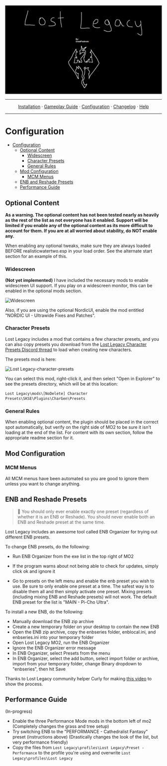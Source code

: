 <a href="#"><img src="images/banner.webp" target="_blank"></a>

---

<p align="center">
  <a href="README.md">Installation</a> ·
  <a href="GAMEPLAY.md">Gameplay Guide</a> ·
  <a href="CONFIGURATION.md">Configuration</a> ·
  <a href="CHANGELOG.md">Changelog</a> ·
  <a href="HELP.md">Help</a>
</p>

---


# Configuration

- [Configuration](#configuration)
  - [Optional Content](#optional-content)
    - [Widescreen](#widescreen)
    - [Character Presets](#character-presets)
    - [General Rules](#general-rules)
  - [Mod Configuration](#mod-configuration)
    - [MCM Menus](#mcm-menus)
  - [ENB and Reshade Presets](#enb-and-reshade-presets)
  - [Performance Guide](#performance-guide)

## Optional Content
**As a warning. The optional content has not been tested nearly as heavily as the rest of the list as not everyone has it enabled. Support will be limited if you enable any of the optional content as its more difficult to account for them. If you are at all worried about stability, do NOT enable any.**

When enabling any optional tweaks, make sure they are always loaded BEFORE realisticwatertwo.esp in your load order. See the alternate start section for an example of this.

### Widescreen

**(Not yet implemented)** I have included the necessary mods to enable widescreen UI support. If you play on a widescreen monitor, this can be enabled in the optional mods section.

![Widescreen](https://raw.githubusercontent.com/Lost-Outpost/lost-legacy/main/images/widescreen.png)

Also, if you are using the optional NordicUI, enable the mod entitled "NORDIC UI - Ultrawide Fixes and Patches".

### Character Presets

Lost Legacy includes a mod that contains a few character presets, and you can also copy presets you download from the [Lost Legacy Character Presets Discord thread](https://discord.com/channels/773659452392865792/952965520083275796) to load when creating new characters. 

The presets mod is here:

![Lost Legacy-character-presets](https://user-images.githubusercontent.com/508163/159598073-ee99e599-2f5a-4ce3-93d3-169233858689.png)

You can select this mod, right-click it, and then select "Open in Explorer" to see the presets directory, which will be at this location:

```
Lost Legacy\mods\[NoDelete] Character Presets\SKSE\Plugins\CharGen\Presets
```

### General Rules
When enabling optional content, the plugin should be placed in the correct spot automatically, but verify on the right side of MO2 to be sure it isn't loading at the end of the list. For content with its own section, follow the appropriate readme section for it.

## Mod Configuration

### MCM Menus

All MCM menus have been automated so you are good to ignore them unless you want to change anything.

## ENB and Reshade Presets

> :ledger: You should only ever enable exactly one preset (regardless of whether it is an ENB or Reshade). You should never enable both an ENB and Reshade preset at the same time.

Lost Legacy includes an awesome tool called ENB Organizer for trying out different ENB presets.

To change ENB presets, do the following:

- Run ENB Organizer from the exe list in the top right of MO2
- If the program warns about not being able to check for updates, simply click ok and ignore it


- Go to presets on the left menu and enable the enb preset you wish to use. Be sure to only enable one preset at a time. The safest way is to disable them all and then simply activate one preset. Mixing presets (including mixing ENB and Reshade presets) will not work. The default ENB preset for the list is "MAIN - Pi-Cho Ultra".


To install a new ENB, do the following:

- Manually download the ENB zip archive
- Create a new temporary folder on your desktop to contain the new ENB
- Open the ENB zip archive, copy the enbseries folder, enblocal.ini, and enbseries.ini into your temporary folder
- Open Lost Legacy MO2, run the ENB Organizer
- Ignore the ENB Organizer error message
- In ENB Organizer, select Presets from the menu
- In ENB Organizer, select the add button, select import folder or archive, import from your temporary folder, change Binary dropdown to "enbseries", then hit Save

Thanks to Lost Legacy community helper Curly for making [this video](https://www.youtube.com/watch?v=4MA5ZLcRYds) to show the process.

## Performance Guide

(In-progress)
- Enable the three Performance Mode mods in the bottom left of mo2 (Completely changes the grass and tree setup)
- Try switching ENB to the "PERFORMANCE - Cathedralist Fantasy" preset (instructions above) (Drastically changes the look of the list, but very performance friendly)
- Copy the files from `Lost Legacy\profiles\Lost Legacy\Preset - Performance` to the profile you're using and overwrite `Lost Legacy\profiles\Lost Legacy`


